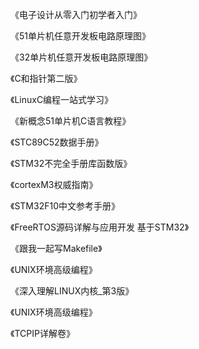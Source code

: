 
《电子设计从零入门初学者入门》

《51单片机任意开发板电路原理图》

《32单片机任意开发板电路原理图》

《C和指针第二版》

《LinuxC编程一站式学习》

《新概念51单片机C语言教程》

《STC89C52数据手册》

《STM32不完全手册库函数版》

《cortexM3权威指南》

《STM32F10中文参考手册》

《FreeRTOS源码详解与应用开发 基于STM32》

《跟我一起写Makefile》

《UNIX环境高级编程》

《深入理解LINUX内核_第3版》

《UNIX环境高级编程》

《TCPIP详解卷》
